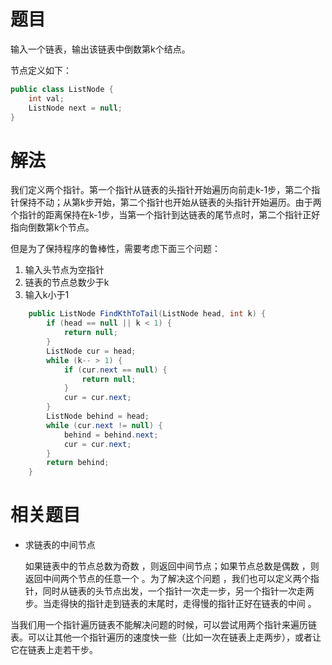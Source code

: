 # 题目

输入一个链表，输出该链表中倒数第k个结点。

节点定义如下：

```java
public class ListNode {
    int val;
    ListNode next = null;
}
```

# 解法

我们定义两个指针。第一个指针从链表的头指针开始遍历向前走k-1步，第二个指针保持不动；从第k步开始，第二个指针也开始从链表的头指针开始遍历。由于两个指针的距离保持在k-1步，当第一个指针到达链表的尾节点时，第二个指针正好指向倒数第k个节点。

但是为了保持程序的鲁棒性，需要考虑下面三个问题：

1.  输入头节点为空指针
2.  链表的节点总数少于k
3.  输入k小于1

```java
    public ListNode FindKthToTail(ListNode head, int k) {
        if (head == null || k < 1) {
            return null;
        }
        ListNode cur = head;
        while (k-- > 1) {
            if (cur.next == null) {
                return null;
            }
            cur = cur.next;
        }
        ListNode behind = head;
        while (cur.next != null) {
            behind = behind.next;
            cur = cur.next;
        }
        return behind;
    }
```

# 相关题目

-   求链表的中间节点 

    如果链表中的节点总数为奇数 ，则返回中间节点；如果节点总数是偶数 ，则返回中间两个节点的任意一个 。为了解决这个问题 ，我们也可以定义两个指针，同时从链表的头节点出发，一个指针一次走一步，另一个指针一次走两步。当走得快的指针走到链表的末尾时，走得慢的指针正好在链表的中间 。

当我们用一个指针遍历链表不能解决问题的时候，可以尝试用两个指针来遍历链表。可以让其他一个指针遍历的速度快一些（比如一次在链表上走两步），或者让它在链表上走若干步。

